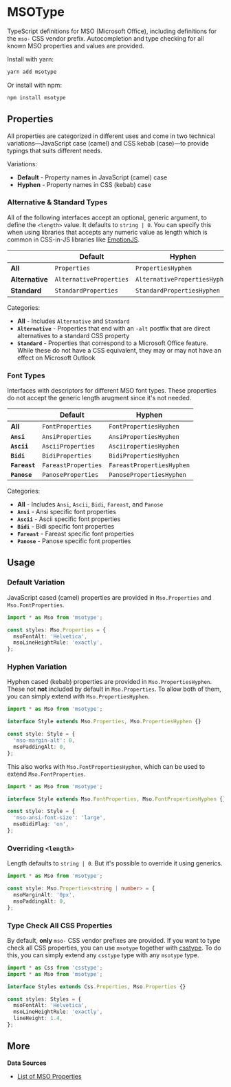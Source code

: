 [csstype]: https://github.com/frenic/csstype
[stigmortenmyre]:
  https://stigmortenmyre.no/mso/html/concepts/ofconstyletable.htm

# MSOType

TypeScript definitions for MSO (Microsoft Office), including definitions for the
`mso-` CSS vendor prefix. Autocompletion and type checking for all known MSO
properties and values are provided.

Install with yarn:

```sh
yarn add msotype
```

Or install with npm:

```sh
npm install msotype
```

## Properties

All properties are categorized in different uses and come in two technical
variations—JavaScript case (camel) and CSS kebab (case)—to provide typings that
suits different needs.

Variations:

- **Default** - Property names in JavaScript (camel) case
- **Hyphen** - Property names in CSS (kebab) case

### Alternative & Standard Types

All of the following interfaces accept an optional, generic argument, to define
the `<length>` value. It defaults to `string | 0`. You can specify this when
using libraries that accepts any numeric value as length which is common in
CSS-in-JS libraries like [EmotionJS](https://github.com/emotion-js/emotion).

|                 | Default                 | Hyphen                        |
| --------------- | ----------------------- | ----------------------------- |
| **All**         | `Properties`            | `PropertiesHyphen`            |
| **Alternative** | `AlternativeProperties` | `AlternativePropertiesHyphen` |
| **Standard**    | `StandardProperties`    | `StandardPropertiesHyphen`    |

Categories:

- **All** - Includes `Alternative` and `Standard`
- **`Alternative`** - Properties that end with an `-alt` postfix that are direct
  alternatives to a standard CSS property
- **`Standard`** - Properties that correspond to a Microsoft Office feature.
  While these do not have a CSS equivalent, they may or may not have an effect
  on Microsoft Outlook

### Font Types

Interfaces with descriptors for different MSO font types. These properties do
not accept the generic length arugment since it's not needed.

|               | Default             | Hyphen                    |
| ------------- | ------------------- | ------------------------- |
| **All**       | `FontProperties`    | `FontPropertiesHyphen`    |
| **`Ansi`**    | `AnsiProperties`    | `AnsiPropertiesHyphen`    |
| **`Ascii`**   | `AsciiProperties`   | `AsciiropertiesHyphen`    |
| **`Bidi`**    | `BidiProperties`    | `BidiPropertiesHyphen`    |
| **`Fareast`** | `FareastProperties` | `FareastPropertiesHyphen` |
| **`Panose`**  | `PanoseProperties`  | `PanosePropertiesHyphen`  |

Categories:

- **All** - Includes `Ansi`, `Ascii`, `Bidi`, `Fareast`, and `Panose`
- **`Ansi`** - Ansi specific font properties
- **`Ascii`** - Ascii specific font properties
- **`Bidi`** - Bidi specific font properties
- **`Fareast`** - Fareast specific font properties
- **`Panose`** - Panose specific font properties

## Usage

### Default Variation

JavaScript cased (camel) properties are provided in `Mso.Properties` and
`Mso.FontProperties`.

```ts
import * as Mso from 'msotype';

const styles: Mso.Properties = {
  msoFontAlt: 'Helvetica',
  msoLineHeightRule: 'exactly',
};
```

### Hyphen Variation

Hyphen cased (kebab) properties are provided in `Mso.PropertiesHyphen`. These
not **not** included by default in `Mso.Properties`. To allow both of them, you
can simply extend with `Mso.PropertiesHyphen`.

```ts
import * as Mso from 'msotype';

interface Style extends Mso.Properties, Mso.PropertiesHyphen {}

const style: Style = {
  'mso-margin-alt': 0,
  msoPaddingAlt: 0,
};
```

This also works with `Mso.FontPropertiesHyphen`, which can be used to extend
`Mso.FontProperties`.

```ts
import * as Mso from 'msotype';

interface Style extends Mso.FontProperties, Mso.FontPropertiesHyphen {}

const style: Style = {
  'mso-ansi-font-size': 'large',
  msoBidiFlag: 'on',
};
```

### Overriding `<length>`

Length defaults to `string | 0`. But it's possible to override it using
generics.

```ts
import * as Mso from 'msotype';

const style: Mso.Properties<string | number> = {
  msoMarginAlt: '0px',
  msoPaddingAlt: 0,
};
```

### Type Check All CSS Properties

By default, **only** `mso-` CSS vendor prefixes are provided. If you want to
type check all CSS properties, you can use `msotype` together with [csstype]. To
do this, you can simply extend any `csstype` type with any `msotype` type.

```ts
import * as Css from 'csstype';
import * as Mso from 'msotype';

interface Styles extends Css.Properties, Mso.Properties {}

const styles: Styles = {
  msoFontAlt: 'Helvetica',
  msoLineHeightRule: 'exactly',
  lineHeight: 1.4,
};
```

## More

**Data Sources**

- [List of MSO Properties][stigmortenmyre]
